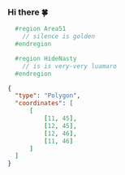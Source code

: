 ### Hi there 🍀

```C#
  #region Area51
    // silence is golden
  #endregion
```

```C#
  #region HideNasty
    // is is very-very luamaro
  #endregion
```

```geojson
{
  "type": "Polygon",
  "coordinates": [
      [
          [11, 45],
          [12, 45],
          [12, 46],
          [11, 46]
      ]
  ]
}
```

<!--
**andyj115/andyj115** is a ✨ _special_ ✨ repository because its `README.md` (this file) appears on your GitHub profile.

Here are some ideas to get you started:

- 🔭 I’m currently working on ...
- 🌱 I’m currently learning ...
- 👯 I’m looking to collaborate on ...
- 🤔 I’m looking for help with ...
- 💬 Ask me about ...
- 📫 How to reach me: ...
- 😄 Pronouns: ...
- ⚡ Fun fact: ...
-->
